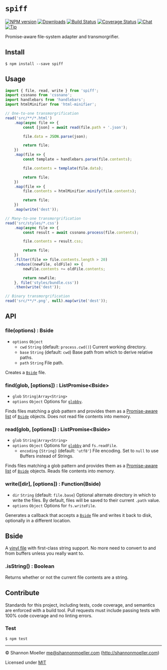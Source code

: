 # `spiff`

[![NPM version][npm-img]][npm-url] [![Downloads][downloads-img]][npm-url] [![Build Status][travis-img]][travis-url] [![Coverage Status][coveralls-img]][coveralls-url] [![Chat][gitter-img]][gitter-url] [![Tip][amazon-img]][amazon-url]

Promise-aware file-system adapter and transmorgrifier.

## Install

    $ npm install --save spiff

## Usage

```js
import { file, read, write } from 'spiff';
import cssnano from 'cssnano';
import handlebars from 'handlebars';
import htmlMinifier from 'html-minifier';

// One-to-one transmorgrification
read('src/**/*.html')
    .map(async file => {
        const [json] = await read(file.path + '.json');

        file.data = JSON.parse(json);

        return file;
    })
    .map(file => {
        const template = handlebars.parse(file.contents);

        file.contents = template(file.data);

        return file;
    })
    .map(file => {
        file.contents = htmlMinifier.minify(file.contents);

        return file;
    })
    .map(write('dest'));

// Many-to-one transmorgrification
read('src/styles/*.css')
    .map(async file => {
        const result = await cssnano.process(file.contents);

        file.contents = result.css;

        return file;
    })
    .filter(file => file.contents.length > 20)
    .reduce((newFile, oldFile) => {
        newFile.contents += oldFile.contents;

        return newFile;
    }, file('styles/bundle.css'))
    .then(write('dest'));

// Binary transmorgrification
read('src/**/*.png', null).map(write('dest'));
```

## API

### file(options) : Bside

- `options` `Object`
  - `cwd` `String` (default: `process.cwd()`) Current working directory.
  - `base` `String` (default: `cwd`) Base path from which to derive relative paths.
  - `path` `String` File path.

Creates a [`Bside`](#bside) file.

### find(glob, [options]) : ListPromise\<Bside\>

- `glob` `String|Array<String>`
- `options` `Object` Options for [`globby`](https://github.com/sindresorhus/globby).

Finds files matching a glob pattern and provides them as a [Promise-aware list](https://github.com/shannonmoeller/list-promise) of [`Bside`](#bside) objects. Does not read file contents into memory.

### read(glob, [options]) : ListPromise\<Bside\>

- `glob` `String|Array<String>`
- `options` `Object` Options for [`globby`](https://github.com/sindresorhus/globby) and `fs.readFile`.
  - `encoding` `{String}` (default: `'utf8'`) File encoding. Set to `null` to use Buffers instead of Strings.

Finds files matching a glob pattern and provides them as a [Promise-aware list](https://github.com/shannonmoeller/list-promise) of [`Bside`](#bside) objects. Reads file contents into memory.

### write([dir], [options]) : Function(Bside)

- `dir` `String` (default: `file.base`) Optional alternate directory in which to write the files. By default, files will be saved to their current `.path` value.
- `options` `Object` Options for `fs.writeFile`.

Generates a callback that accepts a [`Bside`](#bside) file and writes it back to disk, optionally in a different location.

## Bside

A [vinyl file](https://github.com/gulpjs/vinyl) with first-class string support. No more need to convert to and from buffers unless you really want to.

### .isString() : Boolean

Returns whether or not the current file contents are a string.

## Contribute

Standards for this project, including tests, code coverage, and semantics are enforced with a build tool. Pull requests must include passing tests with 100% code coverage and no linting errors.

### Test

    $ npm test

----

© Shannon Moeller <me@shannonmoeller.com> (http://shannonmoeller.com)

Licensed under [MIT](http://shannonmoeller.com/mit.txt)

[amazon-img]:    https://img.shields.io/badge/amazon-tip_jar-yellow.svg?style=flat-square
[amazon-url]:    https://www.amazon.com/gp/registry/wishlist/1VQM9ID04YPC5?sort=universal-price
[coveralls-img]: http://img.shields.io/coveralls/shannonmoeller/spiff/master.svg?style=flat-square
[coveralls-url]: https://coveralls.io/r/shannonmoeller/spiff
[downloads-img]: http://img.shields.io/npm/dm/spiff.svg?style=flat-square
[gitter-img]:    http://img.shields.io/badge/gitter-join_chat-1dce73.svg?style=flat-square
[gitter-url]:    https://gitter.im/shannonmoeller/shannonmoeller
[npm-img]:       http://img.shields.io/npm/v/spiff.svg?style=flat-square
[npm-url]:       https://npmjs.org/package/spiff
[travis-img]:    http://img.shields.io/travis/shannonmoeller/spiff.svg?style=flat-square
[travis-url]:    https://travis-ci.org/shannonmoeller/spiff
